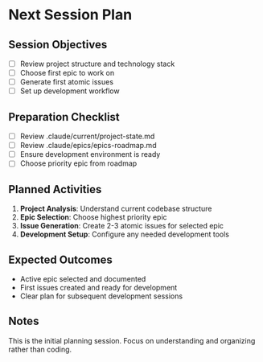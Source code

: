 # Next Session Plan

## Session Objectives
- [ ] Review project structure and technology stack
- [ ] Choose first epic to work on
- [ ] Generate first atomic issues
- [ ] Set up development workflow

## Preparation Checklist
- [ ] Review .claude/current/project-state.md
- [ ] Review .claude/epics/epics-roadmap.md
- [ ] Ensure development environment is ready
- [ ] Choose priority epic from roadmap

## Planned Activities
1. **Project Analysis**: Understand current codebase structure
2. **Epic Selection**: Choose highest priority epic
3. **Issue Generation**: Create 2-3 atomic issues for selected epic
4. **Development Setup**: Configure any needed development tools

## Expected Outcomes
- Active epic selected and documented
- First issues created and ready for development
- Clear plan for subsequent development sessions

## Notes
This is the initial planning session. Focus on understanding and organizing rather than coding.

